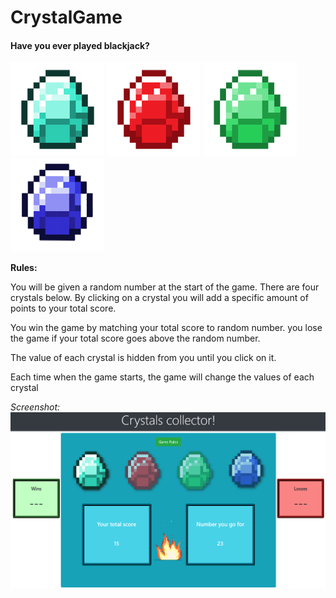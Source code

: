 # CrystalGame

#### Have you ever played blackjack?
![Diamond1](assets/images/diamond1.png)
![Diamond2](assets/images/diamond2.png)
![Diamond3](assets/images/diamond3.png)
![Diamond4](assets/images/diamond4.png)


**Rules:**

You will be given a random number at the start of the game.
There are four crystals below. By clicking on a crystal you
will add a specific amount of points to your total score.

You win the game by matching your total score to random
number. you lose the game if your total score goes above
the random number.

The value of each crystal is hidden from you until you
click on it.

Each time when the game starts, the game will change the
values of each crystal

_Screenshot:_
![DiamondGame](assets/images/Screenshot.png)